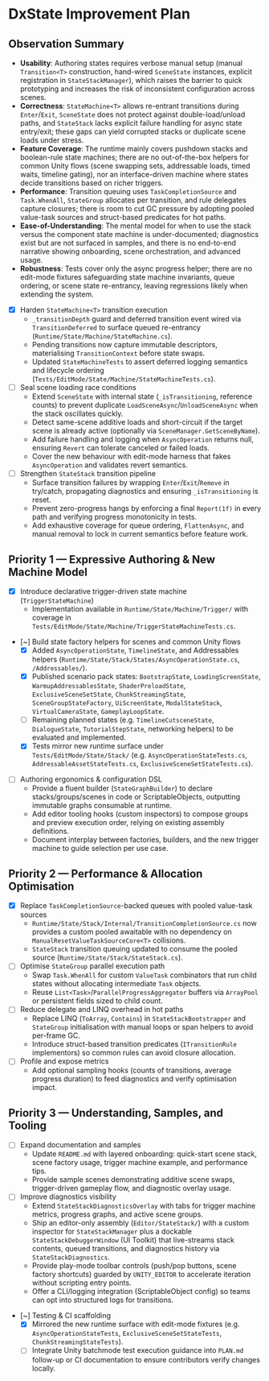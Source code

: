 # DxState Improvement Plan

## Observation Summary
- **Usability**: Authoring states requires verbose manual setup (manual `Transition<T>` construction, hand-wired `SceneState` instances, explicit registration in `StateStackManager`), which raises the barrier to quick prototyping and increases the risk of inconsistent configuration across scenes.
- **Correctness**: `StateMachine<T>` allows re-entrant transitions during `Enter`/`Exit`, `SceneState` does not protect against double-load/unload paths, and `StateStack` lacks explicit failure handling for async state entry/exit; these gaps can yield corrupted stacks or duplicate scene loads under stress.
- **Feature Coverage**: The runtime mainly covers pushdown stacks and boolean-rule state machines; there are no out-of-the-box helpers for common Unity flows (scene swapping sets, addressable loads, timed waits, timeline gating), nor an interface-driven machine where states decide transitions based on richer triggers.
- **Performance**: Transition queuing uses `TaskCompletionSource` and `Task.WhenAll`, `StateGroup` allocates per transition, and rule delegates capture closures; there is room to cut GC pressure by adopting pooled value-task sources and struct-based predicates for hot paths.
- **Ease-of-Understanding**: The mental model for when to use the stack versus the component state machine is under-documented; diagnostics exist but are not surfaced in samples, and there is no end-to-end narrative showing onboarding, scene orchestration, and advanced usage.
- **Robustness**: Tests cover only the async progress helper; there are no edit-mode fixtures safeguarding state machine invariants, queue ordering, or scene state re-entrancy, leaving regressions likely when extending the system.

- [x] Harden `StateMachine<T>` transition execution
  - `_transitionDepth` guard and deferred transition event wired via `TransitionDeferred` to surface queued re-entrancy (`Runtime/State/Machine/StateMachine.cs`).
  - Pending transitions now capture immutable descriptors, materialising `TransitionContext` before state swaps.
  - Updated `StateMachineTests` to assert deferred logging semantics and lifecycle ordering (`Tests/EditMode/State/Machine/StateMachineTests.cs`).
- [ ] Seal scene loading race conditions
  - Extend `SceneState` with internal state (`_isTransitioning`, reference counts) to prevent duplicate `LoadSceneAsync`/`UnloadSceneAsync` when the stack oscillates quickly.
  - Detect same-scene additive loads and short-circuit if the target scene is already active (optionally via `SceneManager.GetSceneByName`).
  - Add failure handling and logging when `AsyncOperation` returns null, ensuring `Revert` can tolerate canceled or failed loads.
  - Cover the new behaviour with edit-mode harness that fakes `AsyncOperation` and validates revert semantics.
- [ ] Strengthen `StateStack` transition pipeline
  - Surface transition failures by wrapping `Enter`/`Exit`/`Remove` in try/catch, propagating diagnostics and ensuring `_isTransitioning` is reset.
  - Prevent zero-progress hangs by enforcing a final `Report(1f)` in every path and verifying progress monotonicity in tests.
  - Add exhaustive coverage for queue ordering, `FlattenAsync`, and manual removal to lock in current semantics before feature work.

## Priority 1 — Expressive Authoring & New Machine Model
- [x] Introduce declarative trigger-driven state machine (`TriggerStateMachine`)
  - Implementation available in `Runtime/State/Machine/Trigger/` with coverage in `Tests/EditMode/State/Machine/TriggerStateMachineTests.cs`.
- [~] Build state factory helpers for scenes and common Unity flows
  - [x] Added `AsyncOperationState`, `TimelineState`, and Addressables helpers (`Runtime/State/Stack/States/AsyncOperationState.cs`, `/Addressables/`).
  - [x] Published scenario pack states: `BootstrapState`, `LoadingScreenState`, `WarmupAddressablesState`, `ShaderPreloadState`, `ExclusiveSceneSetState`, `ChunkStreamingState`, `SceneGroupStateFactory`, `UiScreenState`, `ModalStateStack`, `VirtualCameraState`, `GameplayLoopState`.
  - [ ] Remaining planned states (e.g. `TimelineCutsceneState`, `DialogueState`, `TutorialStepState`, networking helpers) to be evaluated and implemented.
  - [x] Tests mirror new runtime surface under `Tests/EditMode/State/Stack/` (e.g. `AsyncOperationStateTests.cs`, `AddressableAssetStateTests.cs`, `ExclusiveSceneSetStateTests.cs`).
- [ ] Authoring ergonomics & configuration DSL
  - Provide a fluent builder (`StateGraphBuilder`) to declare stacks/groups/scenes in code or ScriptableObjects, outputting immutable graphs consumable at runtime.
  - Add editor tooling hooks (custom inspectors) to compose groups and preview execution order, relying on existing assembly definitions.
  - Document interplay between factories, builders, and the new trigger machine to guide selection per use case.

## Priority 2 — Performance & Allocation Optimisation
- [x] Replace `TaskCompletionSource`-backed queues with pooled value-task sources
  - `Runtime/State/Stack/Internal/TransitionCompletionSource.cs` now provides a custom pooled awaitable with no dependency on `ManualResetValueTaskSourceCore<T>` collisions.
  - `StateStack` transition queuing updated to consume the pooled source (`Runtime/State/Stack/StateStack.cs`).
- [ ] Optimise `StateGroup` parallel execution path
  - Swap `Task.WhenAll` for custom `ValueTask` combinators that run child states without allocating intermediate `Task` objects.
  - Reuse `List<Task>`/`ParallelProgressAggregator` buffers via `ArrayPool` or persistent fields sized to child count.
- [ ] Reduce delegate and LINQ overhead in hot paths
  - Replace LINQ (`ToArray`, `Contains`) in `StateStackBootstrapper` and `StateGroup` initialisation with manual loops or span helpers to avoid per-frame GC.
  - Introduce struct-based transition predicates (`ITransitionRule` implementors) so common rules can avoid closure allocation.
- [ ] Profile and expose metrics
  - Add optional sampling hooks (counts of transitions, average progress duration) to feed diagnostics and verify optimisation impact.

## Priority 3 — Understanding, Samples, and Tooling
- [ ] Expand documentation and samples
  - Update `README.md` with layered onboarding: quick-start scene stack, scene factory usage, trigger machine example, and performance tips.
  - Provide sample scenes demonstrating additive scene swaps, trigger-driven gameplay flow, and diagnostic overlay usage.
- [ ] Improve diagnostics visibility
  - Extend `StateStackDiagnosticsOverlay` with tabs for trigger machine metrics, progress graphs, and active scene groups.
  - Ship an editor-only assembly (`Editor/StateStack/`) with a custom inspector for `StateStackManager` plus a dockable `StateStackDebuggerWindow` (UI Toolkit) that live-streams stack contents, queued transitions, and diagnostics history via `StateStackDiagnostics`.
  - Provide play-mode toolbar controls (push/pop buttons, scene factory shortcuts) guarded by `UNITY_EDITOR` to accelerate iteration without scripting entry points.
  - Offer a CLI/logging integration (ScriptableObject config) so teams can opt into structured logs for transitions.
- [~] Testing & CI scaffolding
  - [x] Mirrored the new runtime surface with edit-mode fixtures (e.g. `AsyncOperationStateTests`, `ExclusiveSceneSetStateTests`, `ChunkStreamingStateTests`).
  - [ ] Integrate Unity batchmode test execution guidance into `PLAN.md` follow-up or CI documentation to ensure contributors verify changes locally.
